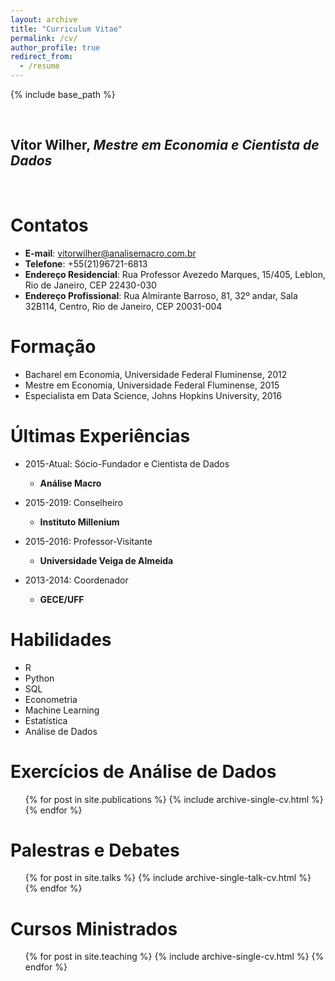 ```yaml
---
layout: archive
title: "Curriculum Vitae"
permalink: /cv/
author_profile: true
redirect_from:
  - /resume
---
```


{% include base_path %}

&nbsp;

<h2><b>Vítor Wilher</b>, <i>Mestre em Economia e Cientista de Dados</i></h2>

&nbsp;

Contatos
======
* **E-mail**: vitorwilher@analisemacro.com.br
* **Telefone**: +55(21)96721-6813
* **Endereço Residencial**: Rua Professor Avezedo Marques, 15/405, Leblon, Rio de Janeiro, CEP 22430-030
* **Endereço Profissional**: Rua Almirante Barroso, 81, 32º andar, Sala 32B114, Centro, Rio de Janeiro, CEP 20031-004

Formação
======
* Bacharel em Economia, Universidade Federal Fluminense, 2012
* Mestre em Economia, Universidade Federal Fluminense, 2015
* Especialista em Data Science, Johns Hopkins University, 2016

Últimas Experiências
======
* 2015-Atual: Sócio-Fundador e Cientista de Dados
  * **Análise Macro**

* 2015-2019: Conselheiro
  * **Instituto Millenium**

* 2015-2016: Professor-Visitante
  * **Universidade Veiga de Almeida**

* 2013-2014: Coordenador
  * **GECE/UFF**
  
Habilidades
======
* R
* Python
* SQL
* Econometria
* Machine Learning
* Estatística
* Análise de Dados
  

Exercícios de Análise de Dados
======
  <ul>{% for post in site.publications %}
    {% include archive-single-cv.html %}
  {% endfor %}</ul>
  
Palestras e Debates
======
  <ul>{% for post in site.talks %}
    {% include archive-single-talk-cv.html %}
  {% endfor %}</ul>
  
Cursos Ministrados
======
  <ul>{% for post in site.teaching %}
    {% include archive-single-cv.html %}
  {% endfor %}</ul>
  
